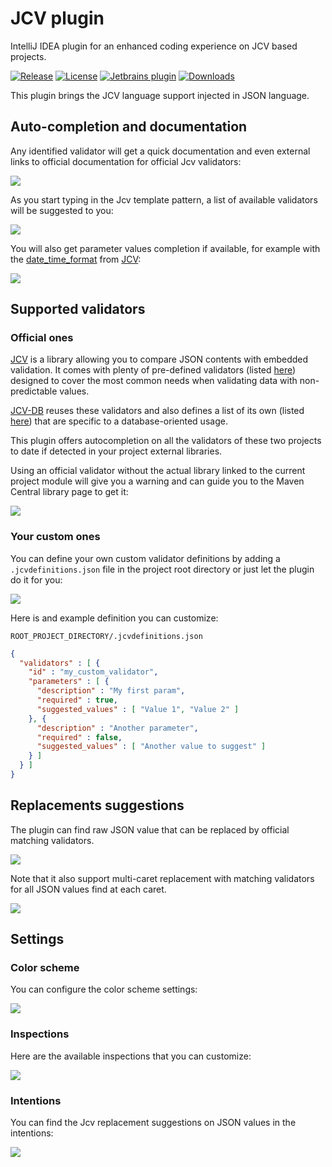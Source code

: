 # JCV plugin
IntelliJ IDEA plugin for an enhanced coding experience on JCV based projects.

[![Release](https://img.shields.io/github/release/ekino/jcv-idea-plugin/all.svg)](https://github.com/ekino/jcv-idea-plugin/releases)
[![License](https://img.shields.io/github/license/ekino/jcv-idea-plugin.svg)](https://github.com/ekino/jcv-idea-plugin/blob/master/LICENSE.md)
[![Jetbrains plugin](https://img.shields.io/jetbrains/plugin/v/13916-jcv.svg)](https://plugins.jetbrains.com/plugin/13916-jcv)
[![Downloads](https://img.shields.io/jetbrains/plugin/d/13916-jcv.svg)](https://plugins.jetbrains.com/plugin/13916-jcv)

This plugin brings the JCV language support injected in JSON language.

## Auto-completion and documentation

Any identified validator will get a quick documentation and even external links to official documentation for official Jcv validators:

![](./screenshots/jcv-demo-validator_documentation.png)

As you start typing in the Jcv template pattern, a list of available validators will be suggested to you:

![](./screenshots/jcv-demo-validator_completion_list.png)

You will also get parameter values completion if available, for example with the [date_time_format](https://ekino.github.io/jcv/documentation/validators.html#date_time_format) from [JCV](https://github.com/ekino/jcv):

![](./screenshots/jcv-demo-auto_completion.gif)

## Supported validators

### Official ones

[JCV](https://github.com/ekino/jcv) is a library allowing you to compare JSON contents with embedded validation.
It comes with plenty of pre-defined validators (listed [here](https://github.com/ekino/jcv/wiki/Predefined-validators))
designed to cover the most common needs when validating data with non-predictable values.

[JCV-DB](https://github.com/ekino/jcv-db) reuses these validators and also defines a list of its own
(listed [here](https://github.com/ekino/jcv-db/wiki/Validators)) that are specific to a database-oriented usage.

This plugin offers autocompletion on all the validators of these two projects to date if detected in your project external libraries.

Using an official validator without the actual library linked to the current project module will give you a warning and can guide you to the Maven Central library page to get it:

![](./screenshots/jcv-demo-missing_library.gif)

### Your custom ones

You can define your own custom validator definitions by adding a `.jcvdefinitions.json` file in the project root directory or just let the plugin do it for you:

![](./screenshots/jcv-demo-custom_validator_definition.gif)

Here is and example definition you can customize:

`ROOT_PROJECT_DIRECTORY/.jcvdefinitions.json`
```json
{
  "validators" : [ {
    "id" : "my_custom_validator",
    "parameters" : [ {
      "description" : "My first param",
      "required" : true,
      "suggested_values" : [ "Value 1", "Value 2" ]
    }, {
      "description" : "Another parameter",
      "required" : false,
      "suggested_values" : [ "Another value to suggest" ]
    } ]
  } ]
}
```

## Replacements suggestions

The plugin can find raw JSON value that can be replaced by official matching validators.

![](./screenshots/jcv-demo-replacements_suggestions.png)

Note that it also support multi-caret replacement with matching validators for all JSON values find at each caret.

![](./screenshots/jcv-demo-replacements_suggestions.gif)

## Settings

### Color scheme

You can configure the color scheme settings:

![](./screenshots/jcv-demo-color_settings.png)

### Inspections

Here are the available inspections that you can customize:

![](./screenshots/jcv-demo-inspections.png)

### Intentions

You can find the Jcv replacement suggestions on JSON values in the intentions:

![](./screenshots/jcv-demo-intentions.png)
